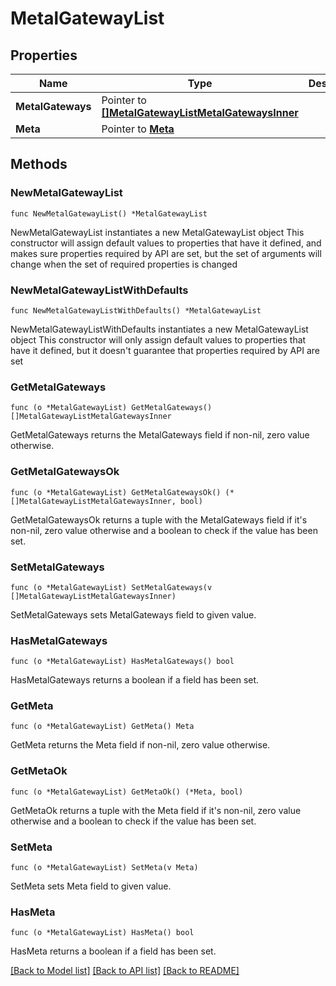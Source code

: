 # MetalGatewayList

## Properties

Name | Type | Description | Notes
------------ | ------------- | ------------- | -------------
**MetalGateways** | Pointer to [**[]MetalGatewayListMetalGatewaysInner**](MetalGatewayListMetalGatewaysInner.md) |  | [optional] 
**Meta** | Pointer to [**Meta**](Meta.md) |  | [optional] 

## Methods

### NewMetalGatewayList

`func NewMetalGatewayList() *MetalGatewayList`

NewMetalGatewayList instantiates a new MetalGatewayList object
This constructor will assign default values to properties that have it defined,
and makes sure properties required by API are set, but the set of arguments
will change when the set of required properties is changed

### NewMetalGatewayListWithDefaults

`func NewMetalGatewayListWithDefaults() *MetalGatewayList`

NewMetalGatewayListWithDefaults instantiates a new MetalGatewayList object
This constructor will only assign default values to properties that have it defined,
but it doesn't guarantee that properties required by API are set

### GetMetalGateways

`func (o *MetalGatewayList) GetMetalGateways() []MetalGatewayListMetalGatewaysInner`

GetMetalGateways returns the MetalGateways field if non-nil, zero value otherwise.

### GetMetalGatewaysOk

`func (o *MetalGatewayList) GetMetalGatewaysOk() (*[]MetalGatewayListMetalGatewaysInner, bool)`

GetMetalGatewaysOk returns a tuple with the MetalGateways field if it's non-nil, zero value otherwise
and a boolean to check if the value has been set.

### SetMetalGateways

`func (o *MetalGatewayList) SetMetalGateways(v []MetalGatewayListMetalGatewaysInner)`

SetMetalGateways sets MetalGateways field to given value.

### HasMetalGateways

`func (o *MetalGatewayList) HasMetalGateways() bool`

HasMetalGateways returns a boolean if a field has been set.

### GetMeta

`func (o *MetalGatewayList) GetMeta() Meta`

GetMeta returns the Meta field if non-nil, zero value otherwise.

### GetMetaOk

`func (o *MetalGatewayList) GetMetaOk() (*Meta, bool)`

GetMetaOk returns a tuple with the Meta field if it's non-nil, zero value otherwise
and a boolean to check if the value has been set.

### SetMeta

`func (o *MetalGatewayList) SetMeta(v Meta)`

SetMeta sets Meta field to given value.

### HasMeta

`func (o *MetalGatewayList) HasMeta() bool`

HasMeta returns a boolean if a field has been set.


[[Back to Model list]](../README.md#documentation-for-models) [[Back to API list]](../README.md#documentation-for-api-endpoints) [[Back to README]](../README.md)


